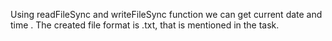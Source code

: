 Using readFileSync and writeFileSync function we can get current date and time .
The created file format is .txt, that is mentioned in the task.
